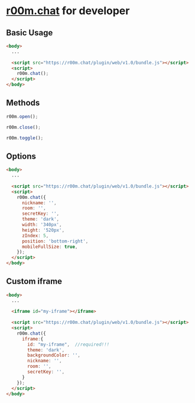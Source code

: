 # **[r00m.chat](https://r00m.chat)** for developer

## Basic Usage
```html
<body>
  ...
  
  <script src="https://r00m.chat/plugin/web/v1.0/bundle.js"></script>
  <script>
    r00m.chat();
  </script>
</body>
```


## Methods
```javascript
r00m.open();

r00m.close();

r00m.toggle();
```


## Options
```html
<body>
  ...
  
  <script src="https://r00m.chat/plugin/web/v1.0/bundle.js"></script>
  <script>
    r00m.chat({
      nickname: '',
      room: '',
      secretKey: '',
      theme: 'dark',
      width: '340px',
      height: '520px',
      zIndex: 5,
      position: 'bottom-right',
      mobileFullSize: true,
    });
  </script>
</body>
```


## Custom iframe
```html
<body>
  ...
  
  <iframe id="my-iframe"></iframe>
  
  <script src="https://r00m.chat/plugin/web/v1.0/bundle.js"></script>
  <script>
    r00m.chat({
      iframe:{
        id: "my-iframe",  //required!!!
        theme: 'dark',
        backgroundColor: '',
        nickname: '',
        room: '',
        secretKey: '',
      }
    });
  </script>
</body>
```
